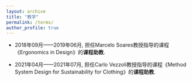 ```yaml
---
layout: archive
title: "教学"
permalink: /terms/
author_profile: true
---
```




* 2018年09月——2019年06月, 担任Marcelo Soares教授指导的课程《Ergonomics in Design》的**课程助教**.

* 2021年04月——2021年07月, 担任Carlo Vezzoli教授指导的课程《Method System Design for Sustainability for Clothing》的**课程助教**.
